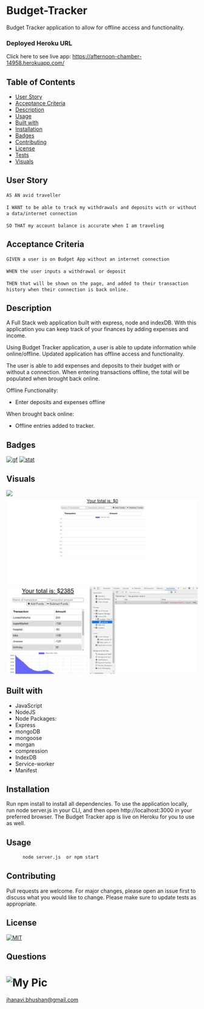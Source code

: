 # Budget-Tracker
Budget Tracker application to allow for offline access and functionality.

### Deployed Heroku URL
Click here to see live app: https://afternoon-chamber-14958.herokuapp.com/

## Table of Contents
   * [User Story](#user-story)
   * [Acceptance Criteria](#acceptance-criteria)
   * [Description](#description)
   * [Usage](#usage)
   * [Built with](#built-with)
   * [Installation](#installation)
   * [Badges](#badges)
   * [Contributing](#contributing)
   * [License](#license)
   * [Tests](#tests)
   * [Visuals](#visuals)

## User Story
```
AS AN avid traveller

I WANT to be able to track my withdrawals and deposits with or without a data/internet connection

SO THAT my account balance is accurate when I am traveling

```
## Acceptance Criteria
```
GIVEN a user is on Budget App without an internet connection

WHEN the user inputs a withdrawal or deposit

THEN that will be shown on the page, and added to their transaction history when their connection is back online.

```

## Description
A Full Stack web application built with express, node and indexDB. With this application you can keep track of your finances by adding expenses and income.

Using Budget Tracker application, a user is able to update information while online/offline. Updated application has offline access and functionality.

The user is able to add expenses and deposits to their budget with or without a connection. When entering transactions offline, the total will be populated when brought back online.

Offline Functionality:

  * Enter deposits and expenses offline

When brought back online:

  * Offline entries added to tracker.


## Badges
[![gf](https://img.shields.io/github/followers/sujatha-m?style=social)](https://img.shields.io/github/followers/sujatha-m?style=social)
[![stat](https://img.shields.io/website?url=https%3A%2F%2Fsujatha-m.github.io%2FWeather-Dashboard%2FDevelop%2F)](https://img.shields.io/website?url=https%3A%2F%2Fsujatha-m.github.io%2FWeather-Dashboard%2FDevelop%2F)


## Visuals

![](Demo/budgetTrackerGif.gif)
![](Demo/1.image.png)
![](Demo/2.image.png)

## Built with
* JavaScript
* NodeJS
* Node Packages:
* Express
* mongoDB
* mongoose
* morgan
* compression
* IndexDB
* Service-worker
* Manifest

## Installation 
Run npm install to install all dependencies. To use the application locally, run node server.js in your CLI, and then open http://localhost:3000 in your preferred browser. The Budget Tracker app is live on Heroku for you to use as well.

## Usage
```sh
      node server.js  or npm start
```

## Contributing
Pull requests are welcome. For major changes, please open an issue first to discuss what you would like to change.
Please make sure to update tests as appropriate.


## License 
[![MIT](https://img.shields.io/npm/l/isc?color=Blue&style=plastic)](https://img.shields.io/npm/l/isc?color=Blue&style=plastic)

## Questions
# ![My Pic](https://avatars0.githubusercontent.com/u/59231894?v=4)

jhanavi.bhushan@gmail.com
